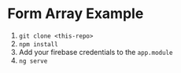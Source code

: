 # Form Array Example


1. `git clone <this-repo>` 
2. `npm install`
3.  Add your firebase credentials to the `app.module`
4. `ng serve`
